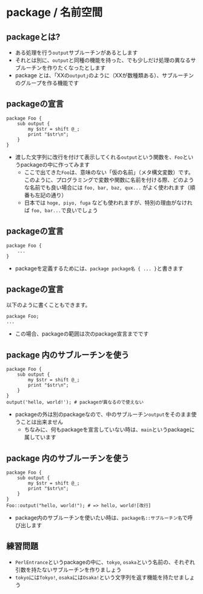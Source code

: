 # package / 名前空間

## packageとは?
- ある処理を行う`output`サブルーチンがあるとします
- それとは別に、`output`と同種の機能を持った、でも少しだけ処理の異なるサブルーチンを作りたくなったとします
- package とは、｢XXの`output`｣のように（XXが数種類ある）、サブルーチンのグループを作る機能です

## packageの宣言

    package Foo {
        sub output {
            my $str = shift @_;
            print "$str\n";
        }
    }

- 渡した文字列に改行を付けて表示してくれる`output`という関数を、`Foo`というpackageの中に作ってみます
  - ここで出てきた`Foo`は、意味のない「仮の名前」（メタ構文変数）です。このように、プログラミングで変数や関数に名前を付ける際、どのような名前でも良い場合には `foo, bar, baz, qux...` がよく使われます（順番も左記の通り）
  - 日本では `hoge, piyo, fuga` なども使われますが、特別の理由がなければ `foo, bar...`で良いでしょう

## packageの宣言

    package Foo {
        ...
    }

- packageを定義するためには、`package package名 { ... }`と書きます

## packageの宣言

以下のように書くこともできます。

    package Foo;
    ...

- この場合、packageの範囲は次のpackage宣言までです

## package 内のサブルーチンを使う

    package Foo {
        sub output {
            my $str = shift @_;
            print "$str\n";
        }
    }
    output('hello, world!'); # packageが異なるので使えない

- packageの外は別のpackageなので、中のサブルーチン`output`をそのまま使うことは出来ません
  - ちなみに、何もpackageを宣言していない時は、`main`というpackageに属しています

## package 内のサブルーチンを使う

    package Foo {
        sub output {
            my $str = shift @_;
            print "$str\n";
        }
    }
    Foo::output("hello, world!"); # => hello, world![改行]

- package内のサブルーチンを使いたい時は、`package名::サブルーチン名`で呼び出します

## 練習問題

- `PerlEntrance`というpackageの中に、`tokyo`, `osaka`という名前の、それぞれ引数を持たないサブルーチンを作りましょう
- `tokyo`には`Tokyo!`, `osaka`には`Osaka!`という文字列を返す機能を持たせましょう
